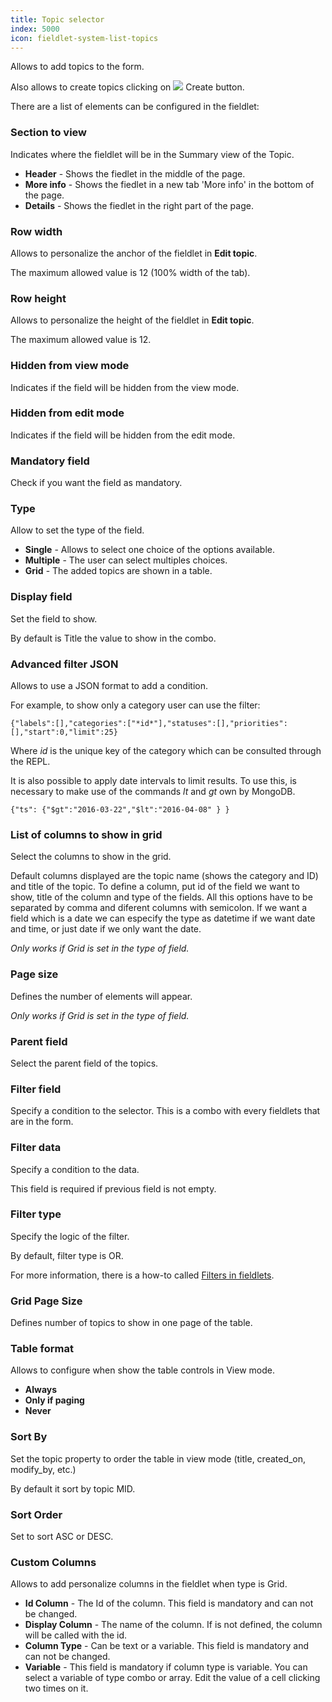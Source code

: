 ```yaml
---
title: Topic selector
index: 5000
icon: fieldlet-system-list-topics
---
```


Allows to add topics to the form.

Also allows to create topics clicking on ![](/static/images/icons/add.svg) Create button.

There are a list of elements can be configured in the fieldlet:

### Section to view

Indicates where the fieldlet will be in the Summary view of the Topic.

- **Header** - Shows the fiedlet in the middle of the page.
- **More info** - Shows the fiedlet in a new tab 'More info' in the bottom of the page.
- **Details** - Shows the fiedlet in the right part of the page.

### Row width

Allows to personalize the anchor of the fieldlet in **Edit topic**.

The maximum allowed value is 12 (100% width of the tab).

### Row height

Allows to personalize the height of the fieldlet in **Edit topic**.

The maximum allowed value is 12.

### Hidden from view mode

Indicates if the field will be hidden from the view mode.

### Hidden from edit mode

Indicates if the field will be hidden from the edit mode.

### Mandatory field

Check if you want the field as mandatory.

### Type

Allow to set the type of the field.

- **Single** - Allows to select one choice of the options available.
- **Multiple** - The user can select multiples choices.
- **Grid** - The added topics are shown in a table.

### Display field

Set the field to show.

By default is Title the value to show in the combo.

### Advanced filter JSON

Allows to use a JSON format to add a condition.

For example, to show only a category user can use the filter:

    {"labels":[],"categories":["*id*"],"statuses":[],"priorities":[],"start":0,"limit":25}

Where *id* is the unique key of the category which can be consulted through the REPL.

It is also possible to apply date intervals to limit results. To use this, is necessary to make use of the commands *lt*
and *gt* own by MongoDB.

    {"ts": {"$gt":"2016-03-22","$lt":"2016-04-08" } }

### List of columns to show in grid

Select the columns to show in the grid.

Default columns displayed are the topic name (shows the category and ID) and title of the topic. To define a column, put
id of the field we want to show, title of the column and type of the fields. All this options have to be separated by
comma and diferent columns with semicolon. If we want a field which is a date we can especify the type as datetime if we
want date and time, or just date if we only want the date.

*Only works if Grid is set in the type of field.*

### Page size

Defines the number of elements will appear.

*Only works if Grid is set in the type of field.*

### Parent field

Select the parent field of the topics.

### Filter field

Specify a condition to the selector. This is a combo with every fieldlets that are in the form.

### Filter data

Specify a condition to the data.

This field is required if previous field is not empty.

### Filter type

Specify the logic of the filter.

By default, filter type is OR.

For more information, there is a how-to called [Filters in fieldlets](/ee/how-to/filter-fieldlet).

### Grid Page Size

Defines number of topics to show in one page of the table.

### Table format

Allows to configure when show the table controls in View mode.

- **Always**
- **Only if paging**
- **Never**

### Sort By

Set the topic property to order the table in view mode (title, created_on, modify_by, etc.)

By default it sort by topic MID.

### Sort Order

Set to sort ASC or DESC.

### Custom Columns

Allows to add personalize columns in the fieldlet when type is Grid.

- **Id Column** - The Id of the column. This field is mandatory and can not be changed.
- **Display Column** - The name of the column. If is not defined, the column will be called with the id.
- **Column Type** - Can be text or a variable. This field is mandatory and can not be changed.
- **Variable** - This field is mandatory if column type is variable. You can select a variable of type combo or array.
  Edit the value of a cell clicking two times on it.
